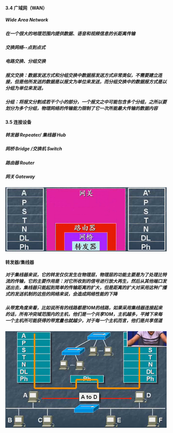 #### 3.4 广域网（WAN）

##### Wide Area Network

##### 在一个**很大的地理范围**内提供数据、语音和视频信息的**长距离传输**

##### 交换网络--点到点式

##### 电路交换、分组交换

##### 报文交换：数据发送方式和分组交换中数据报发送方式非常类似，不需要建立连接，但是他所发送的数据是以报文为单位来发送，而分组交换中的数据报方式是以分组为单位来发送，

##### 分组：将报文分割成若干个小的部分，一个报文之中可能包含多个分组，之所以要划分为多个分组，物理网络的传输能力限制了它一次所能最大传输的数据内容

#### 3.5 连接设备

##### 转发器 Repeater/ 集线器 Hub

##### 网桥 Bridge /交换机 Switch

##### 路由器 Router

##### 网关 Gateway

![](/assets/18-5-6-1.png)

#### 转发器/集线器

##### 对于集线器来说，它的转发仅仅发生在物理层，物理层的功能主要是为了处理比特流的传输，它的主要作用是：对它所收到的信号进行放大再生，然后从其他端口发送出去，集线器只能起到简单的传输距离的扩大，但是距离的扩大对采用这种广播式的发送机制的这些的网络来说，会造成网络性能的下降
#####
##### 从带宽角度来看，比如说所有的线路都是10M的线路，如果采用集线器连接起来的话，所有冲突域范围内的主机，他们是一个共享10M，主机越多，平摊下来每一个主机所可能获得的带宽量也就越少，对于每一个主机而言，他们是共享信道

![](/assets/18-5-6-2.png)



